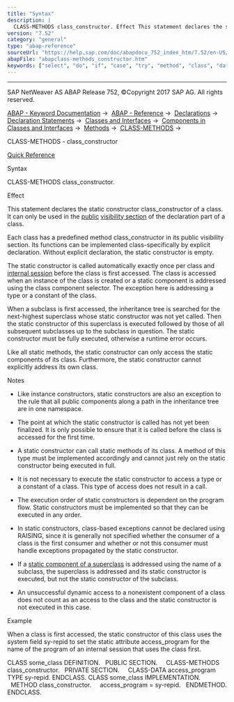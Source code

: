 ```yaml
---
title: "Syntax"
description: |
  CLASS-METHODS class_constructor. Effect This statement declares the static constructor class_constructor of a class. It can only be used in the public(https://help.sap.com/doc/abapdocu_752_index_htm/7.52/en-US/abenpublic_glosry.htm 'Glossary Entry') visibility section(https://help.sap.com/doc/
version: "7.52"
category: "general"
type: "abap-reference"
sourceUrl: "https://help.sap.com/doc/abapdocu_752_index_htm/7.52/en-US/abapclass-methods_constructor.htm"
abapFile: "abapclass-methods_constructor.htm"
keywords: ["select", "do", "if", "case", "try", "method", "class", "data", "abapclass", "methods", "constructor"]
---
```


* * *

SAP NetWeaver AS ABAP Release 752, ©Copyright 2017 SAP AG. All rights reserved.

[ABAP - Keyword Documentation](https://help.sap.com/doc/abapdocu_752_index_htm/7.52/en-US/abenabap.htm) →  [ABAP - Reference](https://help.sap.com/doc/abapdocu_752_index_htm/7.52/en-US/abenabap_reference.htm) →  [Declarations](https://help.sap.com/doc/abapdocu_752_index_htm/7.52/en-US/abendeclarations.htm) →  [Declaration Statements](https://help.sap.com/doc/abapdocu_752_index_htm/7.52/en-US/abenabap_declarations.htm) →  [Classes and Interfaces](https://help.sap.com/doc/abapdocu_752_index_htm/7.52/en-US/abenclasses_and_interfaces.htm) →  [Components in Classes and Interfaces](https://help.sap.com/doc/abapdocu_752_index_htm/7.52/en-US/abenclass_ifac_components.htm) →  [Methods](https://help.sap.com/doc/abapdocu_752_index_htm/7.52/en-US/abenmethods.htm) →  [CLASS-METHODS](https://help.sap.com/doc/abapdocu_752_index_htm/7.52/en-US/abapclass-methods.htm) → 

CLASS-METHODS - class\_constructor

[Quick Reference](https://help.sap.com/doc/abapdocu_752_index_htm/7.52/en-US/abapclass-methods_shortref.htm)

Syntax

CLASS-METHODS class\_constructor.

Effect

This statement declares the static constructor class\_constructor of a class. It can only be used in the [public](https://help.sap.com/doc/abapdocu_752_index_htm/7.52/en-US/abenpublic_glosry.htm "Glossary Entry") [visibility section](https://help.sap.com/doc/abapdocu_752_index_htm/7.52/en-US/abenvisibility_section_glosry.htm "Glossary Entry") of the declaration part of a class.

Each class has a predefined method class\_constructor in its public visibility section. Its functions can be implemented class-specifically by explicit declaration. Without explicit declaration, the static constructor is empty.

The static constructor is called automatically exactly once per class and [internal session](https://help.sap.com/doc/abapdocu_752_index_htm/7.52/en-US/abeninternal_session_glosry.htm "Glossary Entry") before the class is first accessed. The class is accessed when an instance of the class is created or a static component is addressed using the class component selector. The exception here is addressing a type or a constant of the class.

When a subclass is first accessed, the inheritance tree is searched for the next-highest superclass whose static constructor was not yet called. Then the static constructor of this superclass is executed followed by those of all subsequent subclasses up to the subclass in question. The static constructor must be fully executed, otherwise a runtime error occurs.

Like all static methods, the static constructor can only access the static components of its class. Furthermore, the static constructor cannot explicitly address its own class.

Notes

-   Like instance constructors, static constructors are also an exception to the rule that all public components along a path in the inheritance tree are in one namespace.
    
-   The point at which the static constructor is called has not yet been finalized. It is only possible to ensure that it is called before the class is accessed for the first time.
    
-   A static constructor can call static methods of its class. A method of this type must be implemented accordingly and cannot just rely on the static constructor being executed in full.
    
-   It is not necessary to execute the static constructor to access a type or a constant of a class. This type of access does not result in a call.
    
-   The execution order of static constructors is dependent on the program flow. Static constructors must be implemented so that they can be executed in any order.
    
-   In static constructors, class-based exceptions cannot be declared using RAISING, since it is generally not specified whether the consumer of a class is the first consumer and whether or not this consumer must handle exceptions propagated by the static constructor.
    
-   If a [static component of a superclass](https://help.sap.com/doc/abapdocu_752_index_htm/7.52/en-US/abeninheritance_statical.htm) is addressed using the name of a subclass, the superclass is addressed and its static constructor is executed, but not the static constructor of the subclass.
    
-   An unsuccessful dynamic access to a nonexistent component of a class does not count as an access to the class and the static constructor is not executed in this case.
    

Example

When a class is first accessed, the static constructor of this class uses the system field sy-repid to set the static attribute access\_program for the name of the program of an internal session that uses the class first.

CLASS some\_class DEFINITION.
  PUBLIC SECTION.
    CLASS-METHODS class\_constructor.
  PRIVATE SECTION.
    CLASS-DATA access\_program TYPE sy-repid.
ENDCLASS.
CLASS some\_class IMPLEMENTATION.
  METHOD class\_constructor.
    access\_program = sy-repid.
  ENDMETHOD.
ENDCLASS.